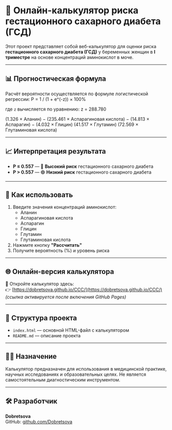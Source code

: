 # 🧮 Онлайн-калькулятор риска гестационного сахарного диабета (ГСД)

Этот проект представляет собой веб-калькулятор для оценки риска **гестационного сахарного диабета (ГСД)** у беременных женщин в **I триместре** на основе концентраций аминокислот в моче.

---

## 📊 Прогностическая формула

Расчёт вероятности осуществляется по формуле логистической регрессии:
P = 1 / (1 + e^(-z)) × 100%



где `z` вычисляется по уравнению:
z = 288.780

(1.326 × Аланин)
− (235.461 × Аспарагиновая кислота)
− (14.813 × Аспарагин)
− (4.032 × Глицин)
(41.517 × Глутамин)
(72.569 × Глутаминовая кислота)


---

## 📈 Интерпретация результата

- **P ≤ 0.557** — 🔴 **Высокий риск** гестационного сахарного диабета  
- **P > 0.557** — 🟢 **Низкий риск** гестационного сахарного диабета

---

## 🧪 Как использовать

1. Введите значения концентраций аминокислот:
   - Аланин
   - Аспарагиновая кислота
   - Аспарагин
   - Глицин
   - Глутамин
   - Глутаминовая кислота
2. Нажмите кнопку **"Рассчитать"**
3. Получите вероятность (%) и уровень риска

---

## 🌐 Онлайн-версия калькулятора

🔗 Откройте калькулятор здесь:  
👉 [https://dobretsova.github.io/CCC/](https://dobretsova.github.io/CCC/) *(ссылка активируется после включения GitHub Pages)*

---

## 📁 Структура проекта

- `index.html` — основной HTML-файл с калькулятором
- `README.md` — описание проекта

---

## 👩‍⚕️ Назначение

Калькулятор предназначен для использования в медицинской практике, научных исследованиях и образовательных целях. Не является самостоятельным диагностическим инструментом.

---

## 🛠️ Разработчик

**Dobretsova**  
GitHub: [github.com/Dobretsova](https://github.com/Dobretsova)

